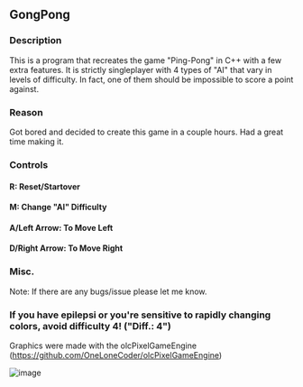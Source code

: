 ## GongPong
### Description

This is a program that recreates the game "Ping-Pong" in C++ with a few extra features. It is strictly singleplayer with 4 types of "AI" that vary in levels of difficulty. In fact, one of them should be impossible to score a point against.

### Reason

Got bored and decided to create this game in a couple hours. Had a great time making it.

### Controls
#### R: Reset/Startover    
#### M: Change "AI" Difficulty  
#### A/Left Arrow: To Move Left
#### D/Right Arrow: To Move Right

### Misc.

Note: If there are any bugs/issue please let me know.
### If you have epilepsi or you're sensitive to rapidly changing colors, avoid difficulty 4! ("Diff.: 4")
Graphics were made with the olcPixelGameEngine (https://github.com/OneLoneCoder/olcPixelGameEngine)

![image](https://user-images.githubusercontent.com/45215785/233496070-84f44966-75a8-44e4-804c-3565b7b21d2a.png)

